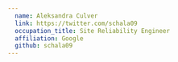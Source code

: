 ```yaml
---
  name: Aleksandra Culver
  link: https://twitter.com/schala09
  occupation_title: Site Reliability Engineer
  affiliation: Google
  github: schala09
---
```

